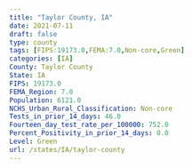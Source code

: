 ```yaml
---
title: "Taylor County, IA"
date: 2021-07-11
draft: false
type: county
tags: [FIPS:19173.0,FEMA:7.0,Non-core,Green]
categories: [IA]
County: Taylor County
State: IA
FIPS: 19173.0
FEMA_Region: 7.0
Population: 6121.0
NCHS_Urban_Rural_Classification: Non-core
Tests_in_prior_14_days: 46.0
Fourteen_day_test_rate_per_100000: 752.0
Percent_Positivity_in_prior_14_days: 0.0
Level: Green
url: /states/IA/taylor-county
---
```



